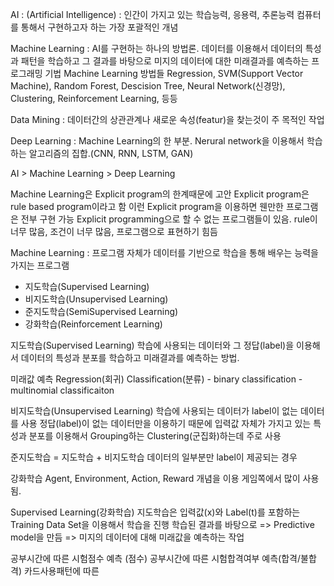  AI : (Artificial Intelligence) : 인간이 가지고 있는 학습능력, 응용력, 추론능력 컴퓨터를 통해서 
                                  구현하고자 하는 가장 포괄적인 개념

 Machine Learning : AI를 구현하는 하나의 방법론. 데이터를 이용해서 데이터의 특성과 패턴을 학습하고 그 결과를 
                    바탕으로 미지의 데이터에 대한 미래결과를 예측하는 프로그래밍 기법
 Machine Learning 방법들
 Regression, SVM(Support Vector Machine), Random Forest, Descision Tree,
 Neural Network(신경망), Clustering, Reinforcement Learning, 등등

 Data Mining : 데이터간의 상관관계나 새로운 속성(featur)을 찾는것이 주 목적인 작업

 Deep Learning : Machine Learning의 한 부분. Nerural network을 이용해서 학습하는 알고리즘의 집합.(CNN, RNN, LSTM, GAN)

 AI > Machine Learning > Deep Learning

 Machine Learning은 Explicit program의 한계때문에 고안
 Explicit program은 rule based program이라고 함
 이런 Explicit program을 이용하면 웬만한 프로그램은 전부 구현 가능
 Explicit programming으로 할 수 없는 프로그램들이 있음.
rule이 너무 많음, 조건이 너무 많음, 프로그램으로 표현하기 힘듬

 Machine Learning : 프로그램 자체가 데이터를 기반으로 학습을 통해 배우는 능력을 가지는 프로그램

 - 지도학습(Supervised Learning)
 - 비지도학습(Unsupervised Learning)
 - 준지도학습(SemiSupervised Learning)
 - 강화학습(Reinforcement Learning)

 지도학습(Supervised Learning)
 학습에 사용되는 데이터와 그 정답(label)을 이용해서 데이터의 특성과 분포를 학습하고 미래결과를 예측하는 방법.

 미래값 예측
 Regression(회귀)
 Classification(분류) - binary classification
                      - multinomial classificaiton

 비지도학습(Unsupervised Learning)
 학습에 사용되는 데이터가 label이 없는 데이터를 사용
 정답(label)이 없는 데이터만을 이용하기 때문에 입력값 자체가 가지고 있는 특성과 분포를 이용해서
 Grouping하는 Clustering(군집화)하는데 주로 사용

 준지도학습 = 지도학습 + 비지도학습
 데이터의 일부분만 label이 제공되는 경우

 강화학습
 Agent, Environment, Action, Reward 개념을 이용
 게임쪽에서 많이 사용됨.

 Supervised Learning(강화학습)
 지도학습은 입력값(x)와 Label(t)를 포함하는 Training Data Set을 이용해서 학습을 진행
 학습된 결과를 바탕으로 => Predictive model을 만듬 => 미지의 데이터에 대해 미래값을 예측하는 작업

 공부시간에 따른 시험점수 예측 (점수)
 공부시간에 따른 시험합격여부 예측(합격/불합격)
 카드사용패턴에 따른 